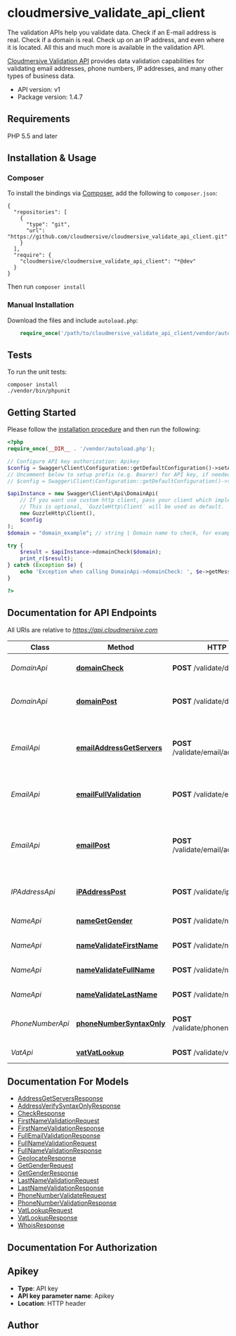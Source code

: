 # cloudmersive_validate_api_client
The validation APIs help you validate data. Check if an E-mail address is real. Check if a domain is real. Check up on an IP address, and even where it is located. All this and much more is available in the validation API.

[Cloudmersive Validation API](https://www.cloudmersive.com/validate-api) provides data validation capabilities for validating email addresses, phone numbers, IP addresses, and many other types of business data.

- API version: v1
- Package version: 1.4.7


## Requirements

PHP 5.5 and later

## Installation & Usage
### Composer

To install the bindings via [Composer](http://getcomposer.org/), add the following to `composer.json`:

```
{
  "repositories": [
    {
      "type": "git",
      "url": "https://github.com/cloudmersive/cloudmersive_validate_api_client.git"
    }
  ],
  "require": {
    "cloudmersive/cloudmersive_validate_api_client": "*@dev"
  }
}
```

Then run `composer install`

### Manual Installation

Download the files and include `autoload.php`:

```php
    require_once('/path/to/cloudmersive_validate_api_client/vendor/autoload.php');
```

## Tests

To run the unit tests:

```
composer install
./vendor/bin/phpunit
```

## Getting Started

Please follow the [installation procedure](#installation--usage) and then run the following:

```php
<?php
require_once(__DIR__ . '/vendor/autoload.php');

// Configure API key authorization: Apikey
$config = Swagger\Client\Configuration::getDefaultConfiguration()->setApiKey('Apikey', 'YOUR_API_KEY');
// Uncomment below to setup prefix (e.g. Bearer) for API key, if needed
// $config = Swagger\Client\Configuration::getDefaultConfiguration()->setApiKeyPrefix('Apikey', 'Bearer');

$apiInstance = new Swagger\Client\Api\DomainApi(
    // If you want use custom http client, pass your client which implements `GuzzleHttp\ClientInterface`.
    // This is optional, `GuzzleHttp\Client` will be used as default.
    new GuzzleHttp\Client(),
    $config
);
$domain = "domain_example"; // string | Domain name to check, for example \"cloudmersive.com\".  The input is a string so be sure to enclose it in double-quotes.

try {
    $result = $apiInstance->domainCheck($domain);
    print_r($result);
} catch (Exception $e) {
    echo 'Exception when calling DomainApi->domainCheck: ', $e->getMessage(), PHP_EOL;
}

?>
```

## Documentation for API Endpoints

All URIs are relative to *https://api.cloudmersive.com*

Class | Method | HTTP request | Description
------------ | ------------- | ------------- | -------------
*DomainApi* | [**domainCheck**](docs/Api/DomainApi.md#domaincheck) | **POST** /validate/domain/check | Validate a domain name
*DomainApi* | [**domainPost**](docs/Api/DomainApi.md#domainpost) | **POST** /validate/domain/whois | Get WHOIS information for a domain
*EmailApi* | [**emailAddressGetServers**](docs/Api/EmailApi.md#emailaddressgetservers) | **POST** /validate/email/address/servers | Partially check whether an email address is valid
*EmailApi* | [**emailFullValidation**](docs/Api/EmailApi.md#emailfullvalidation) | **POST** /validate/email/address/full | Fully validate an email address
*EmailApi* | [**emailPost**](docs/Api/EmailApi.md#emailpost) | **POST** /validate/email/address/syntaxOnly | Validate email adddress for syntactic correctness only
*IPAddressApi* | [**iPAddressPost**](docs/Api/IPAddressApi.md#ipaddresspost) | **POST** /validate/ip/geolocate | Geolocate an IP address
*NameApi* | [**nameGetGender**](docs/Api/NameApi.md#namegetgender) | **POST** /validate/name/get-gender | Get the gender of a first name
*NameApi* | [**nameValidateFirstName**](docs/Api/NameApi.md#namevalidatefirstname) | **POST** /validate/name/first | Validate a first name
*NameApi* | [**nameValidateFullName**](docs/Api/NameApi.md#namevalidatefullname) | **POST** /validate/name/full-name | Parse and validate a full name
*NameApi* | [**nameValidateLastName**](docs/Api/NameApi.md#namevalidatelastname) | **POST** /validate/name/last | Validate a last name
*PhoneNumberApi* | [**phoneNumberSyntaxOnly**](docs/Api/PhoneNumberApi.md#phonenumbersyntaxonly) | **POST** /validate/phonenumber/basic | Validate phone number (basic)
*VatApi* | [**vatVatLookup**](docs/Api/VatApi.md#vatvatlookup) | **POST** /validate/vat/lookup | Lookup a VAT code


## Documentation For Models

 - [AddressGetServersResponse](docs/Model/AddressGetServersResponse.md)
 - [AddressVerifySyntaxOnlyResponse](docs/Model/AddressVerifySyntaxOnlyResponse.md)
 - [CheckResponse](docs/Model/CheckResponse.md)
 - [FirstNameValidationRequest](docs/Model/FirstNameValidationRequest.md)
 - [FirstNameValidationResponse](docs/Model/FirstNameValidationResponse.md)
 - [FullEmailValidationResponse](docs/Model/FullEmailValidationResponse.md)
 - [FullNameValidationRequest](docs/Model/FullNameValidationRequest.md)
 - [FullNameValidationResponse](docs/Model/FullNameValidationResponse.md)
 - [GeolocateResponse](docs/Model/GeolocateResponse.md)
 - [GetGenderRequest](docs/Model/GetGenderRequest.md)
 - [GetGenderResponse](docs/Model/GetGenderResponse.md)
 - [LastNameValidationRequest](docs/Model/LastNameValidationRequest.md)
 - [LastNameValidationResponse](docs/Model/LastNameValidationResponse.md)
 - [PhoneNumberValidateRequest](docs/Model/PhoneNumberValidateRequest.md)
 - [PhoneNumberValidationResponse](docs/Model/PhoneNumberValidationResponse.md)
 - [VatLookupRequest](docs/Model/VatLookupRequest.md)
 - [VatLookupResponse](docs/Model/VatLookupResponse.md)
 - [WhoisResponse](docs/Model/WhoisResponse.md)


## Documentation For Authorization


## Apikey

- **Type**: API key
- **API key parameter name**: Apikey
- **Location**: HTTP header


## Author




